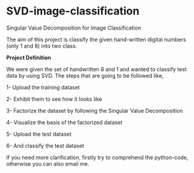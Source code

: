 # SVD-image-classification
Singular Value Decomposition for Image Classification

The aim of this project is classify the given hand-written digital numbers (only 1 and 8) into two class.




**Project Definition**

We were given the set of handwritten 8 and 1 and wanted to classify test data by using SVD. The steps that are going to be followed like,

1- Upload the training dataset

2- Exhibit them to see how it looks like

3- Factorize the dataset by following the Singular Value Decomposition

4- Visualize the basis of the factorized dataset

5- Upload the test dataset

6- And classify the test dataset

If you need more clarification, firstly try to comprehend the python-code, otherwise you can also email me.
